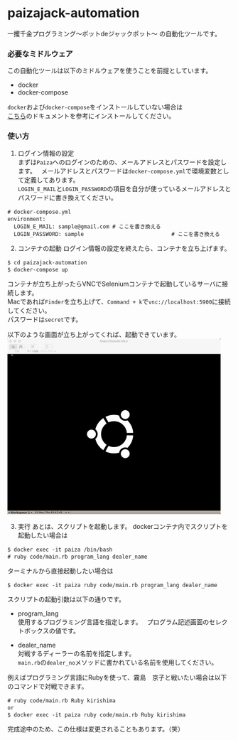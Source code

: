 # paizajack-automation
一攫千金プログラミング〜ポットdeジャックポット〜 の自動化ツールです。

### 必要なミドルウェア
この自動化ツールは以下のミドルウェアを使うことを前提としています。
- docker
- docker-compose

`docker`および`docker-compose`をインストールしていない場合は  
[こちら](https://docs.docker.com/compose/install/)のドキュメントを参考にインストールしてください。

### 使い方
1. ログイン情報の設定  
まずは`Paiza`へのログインのための、メールアドレスとパスワードを設定します。  
メールアドレスとパスワードは`docker-compose.yml`で環境変数として定義してあります。  
`LOGIN_E_MAIL`と`LOGIN_PASSWORD`の項目を自分が使っているメールアドレスとパスワードに書き換えてください。  
```
# docker-compose.yml
environment:
  LOGIN_E_MAIL: sample@gmail.com # ここを書き換える
  LOGIN_PASSWORD: sample 　　　　　　　　　　　　　　　　# ここを書き換える
```

2. コンテナの起動
ログイン情報の設定を終えたら、コンテナを立ち上げます。
```
$ cd paizajack-automation
$ docker-compose up
```

コンテナが立ち上がったらVNCでSeleniumコンテナで起動しているサーバに接続します。  
Macであれば`Finder`を立ち上げて、`Command + k`で`vnc://localhost:5900`に接続してください。  
パスワードは`secret`です。  

以下のような画面が立ち上がってくれば、起動できています。  
![Seleniumトップページ](https://github.com/TomoProg/image-repo/blob/master/paizajack-automation/selenium-top.png "サンプル")

3. 実行
あとは、スクリプトを起動します。
dockerコンテナ内でスクリプトを起動したい場合は
```
$ docker exec -it paiza /bin/bash
# ruby code/main.rb program_lang dealer_name
```

ターミナルから直接起動したい場合は
```
$ docker exec -it paiza ruby code/main.rb program_lang dealer_name
```

スクリプトの起動引数は以下の通りです。
- program_lang  
使用するプログラミング言語を指定します。  
プログラム記述画面のセレクトボックスの値です。  

- dealer_name  
対戦するディーラーの名前を指定します。  
`main.rb`の`dealer_no`メソッドに書かれている名前を使用してください。  

例えばプログラミング言語にRubyを使って、霧島　京子と戦いたい場合は以下のコマンドで対戦できます。
```
# ruby code/main.rb Ruby kirishima
or
$ docker exec -it paiza ruby code/main.rb Ruby kirishima
```

完成途中のため、この仕様は変更されることもあります。（笑）
